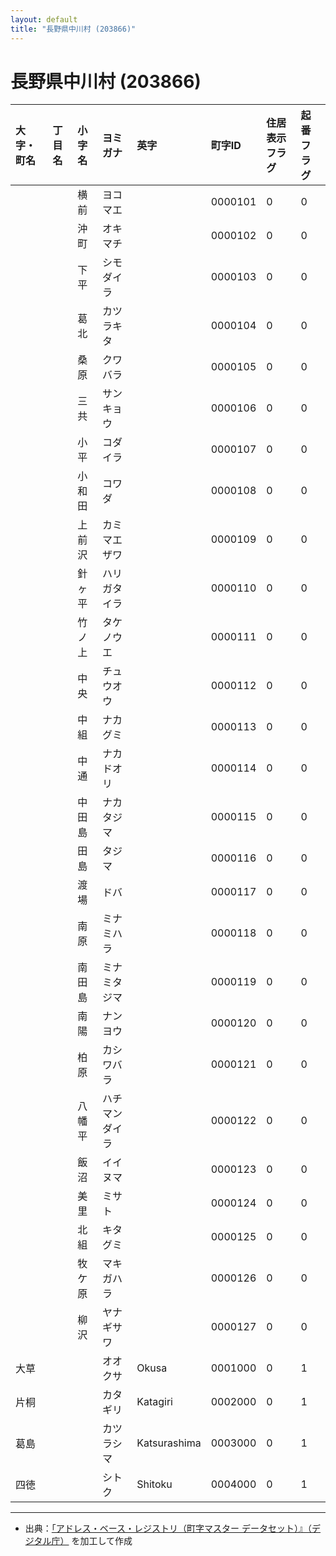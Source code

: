 ```yaml
---
layout: default
title: "長野県中川村 (203866)"
---
```


# 長野県中川村 (203866)

| 大字・町名 | 丁目名 | 小字名 | ヨミガナ | 英字 | 町字ID | 住居表示フラグ | 起番フラグ |
|:---|:---|:---|:---|:---|:---|:---|:---|
|  |  | 横前 | ヨコマエ |  | 0000101 | 0 | 0 |
|  |  | 沖町 | オキマチ |  | 0000102 | 0 | 0 |
|  |  | 下平 | シモダイラ |  | 0000103 | 0 | 0 |
|  |  | 葛北 | カツラキタ |  | 0000104 | 0 | 0 |
|  |  | 桑原 | クワバラ |  | 0000105 | 0 | 0 |
|  |  | 三共 | サンキョウ |  | 0000106 | 0 | 0 |
|  |  | 小平 | コダイラ |  | 0000107 | 0 | 0 |
|  |  | 小和田 | コワダ |  | 0000108 | 0 | 0 |
|  |  | 上前沢 | カミマエザワ |  | 0000109 | 0 | 0 |
|  |  | 針ヶ平 | ハリガタイラ |  | 0000110 | 0 | 0 |
|  |  | 竹ノ上 | タケノウエ |  | 0000111 | 0 | 0 |
|  |  | 中央 | チュウオウ |  | 0000112 | 0 | 0 |
|  |  | 中組 | ナカグミ |  | 0000113 | 0 | 0 |
|  |  | 中通 | ナカドオリ |  | 0000114 | 0 | 0 |
|  |  | 中田島 | ナカタジマ |  | 0000115 | 0 | 0 |
|  |  | 田島 | タジマ |  | 0000116 | 0 | 0 |
|  |  | 渡場 | ドバ |  | 0000117 | 0 | 0 |
|  |  | 南原 | ミナミハラ |  | 0000118 | 0 | 0 |
|  |  | 南田島 | ミナミタジマ |  | 0000119 | 0 | 0 |
|  |  | 南陽 | ナンヨウ |  | 0000120 | 0 | 0 |
|  |  | 柏原 | カシワバラ |  | 0000121 | 0 | 0 |
|  |  | 八幡平 | ハチマンダイラ |  | 0000122 | 0 | 0 |
|  |  | 飯沼 | イイヌマ |  | 0000123 | 0 | 0 |
|  |  | 美里 | ミサト |  | 0000124 | 0 | 0 |
|  |  | 北組 | キタグミ |  | 0000125 | 0 | 0 |
|  |  | 牧ケ原 | マキガハラ |  | 0000126 | 0 | 0 |
|  |  | 柳沢 | ヤナギサワ |  | 0000127 | 0 | 0 |
| 大草 |  |  | オオクサ | Okusa | 0001000 | 0 | 1 |
| 片桐 |  |  | カタギリ | Katagiri | 0002000 | 0 | 1 |
| 葛島 |  |  | カツラシマ | Katsurashima | 0003000 | 0 | 1 |
| 四徳 |  |  | シトク | Shitoku | 0004000 | 0 | 1 |

---

- 出典：[「アドレス・ベース・レジストリ（町字マスター データセット）』（デジタル庁）](https://www.digital.go.jp/policies/base_registry_address/) を加工して作成
